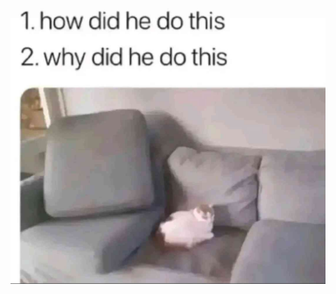 <!--START_SECTION:update_image-->
<img src=https://raw.githubusercontent.com/sneakykestrel/sneakykestrel/main/.github/images/how.png height="" width="" align=left alt=kitty />
<!--END_SECTION:update_image-->

